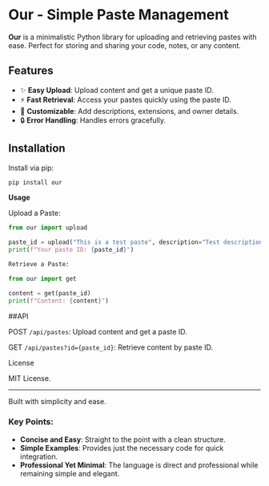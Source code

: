 
# **Our** - Simple Paste Management

**Our** is a minimalistic Python library for uploading and retrieving pastes with ease. Perfect for storing and sharing your code, notes, or any content.

## **Features**

- ✨ **Easy Upload**: Upload content and get a unique paste ID.
- ⚡ **Fast Retrieval**: Access your pastes quickly using the paste ID.
- 📝 **Customizable**: Add descriptions, extensions, and owner details.
- 🔒 **Error Handling**: Handles errors gracefully.

## **Installation**

Install via pip:

```bash
pip install our
```
__Usage__

Upload a Paste:
```python
from our import upload

paste_id = upload("This is a test paste", description="Test description", owner="user123")
print(f"Your paste ID: {paste_id}")

Retrieve a Paste:

from our import get

content = get(paste_id)
print(f"Content: {content}")
```
##API

POST `/api/pastes`: Upload content and get a paste ID.

GET `/api/pastes?id={paste_id}`: Retrieve content by paste ID.


License

MIT License.


---

Built with simplicity and ease.

### Key Points:
- **Concise and Easy**: Straight to the point with a clean structure.
- **Simple Examples**: Provides just the necessary code for quick integration.
- **Professional Yet Minimal**: The language is direct and professional while remaining simple and elegant.
